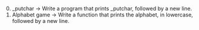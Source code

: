 0. _putchar -> Write a program that prints _putchar, followed by a new line.
1. Alphabet game -> Write a function that prints the alphabet, in lowercase, followed by a new line.
